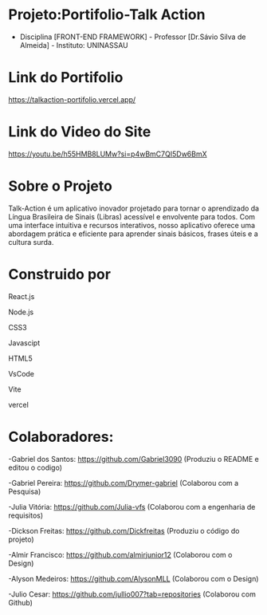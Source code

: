 # Projeto:Portifolio-Talk Action

- Disciplina [FRONT-END FRAMEWORK] - Professor [Dr.Sávio Silva de Almeida] - Instituto: UNINASSAU

# Link do Portifolio
https://talkaction-portifolio.vercel.app/

# Link do Video do Site
https://youtu.be/h55HMB8LUMw?si=p4wBmC7QI5Dw6BmX

# Sobre o Projeto
Talk-Action é um aplicativo inovador projetado para tornar o aprendizado da Língua Brasileira de Sinais (Libras) acessível e envolvente para todos. Com uma interface intuitiva e recursos interativos, nosso aplicativo oferece uma abordagem prática e eficiente para aprender sinais básicos, frases úteis e a cultura surda.

# Construido por

React.js

Node.js

CSS3

Javascipt

HTML5

VsCode

Vite

vercel

# Colaboradores:

 -Gabriel dos Santos: https://github.com/Gabriel3090 (Produziu o README e editou o codigo)
 
 -Gabriel Pereira: https://github.com/Drymer-gabriel (Colaborou com a Pesquisa)
 
 -Julia Vitória: https://github.com/Julia-vfs (Colaborou com a engenharia de requisitos)
 
 -Dickson Freitas: https://github.com/Dickfreitas (Produziu o código do projeto)
 
 -Almir Francisco: https://github.com/almirjunior12 (Colaborou com o Design)
 
 -Alyson Medeiros: https://github.com/AlysonMLL (Colaborou com o Design)
 
 -Julio Cesar: https://github.com/jullio007?tab=repositories (Colaborou com Github)
 
